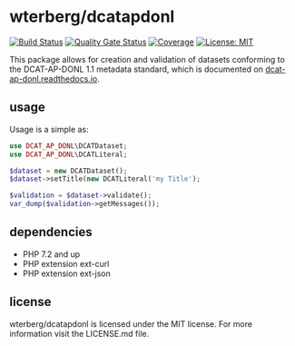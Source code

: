 # wterberg/dcatapdonl

[![Build Status][travis-image]][travis-url] 
[![Quality Gate Status][sonarcloud-quality-image]][sonarcloud-quality-url]
[![Coverage][sonarcloud-coverage-image]][sonarcloud-coverage-url]
[![License: MIT][mit-image]][mit-url]

[travis-image]: https://travis-ci.org/WterBerg/php-dcatapdonl.svg?branch=master
[travis-url]: https://travis-ci.org/WterBerg/php-dcatapdonl
[sonarcloud-quality-image]: https://sonarcloud.io/api/project_badges/measure?project=WterBerg_php-dcatapdonl&metric=alert_status
[sonarcloud-quality-url]: https://sonarcloud.io/dashboard?id=WterBerg_php-dcatapdonl
[sonarcloud-coverage-image]: https://sonarcloud.io/api/project_badges/measure?project=WterBerg_php-dcatapdonl&metric=coverage
[sonarcloud-coverage-url]: https://sonarcloud.io/dashboard?id=WterBerg_php-dcatapdonl
[mit-image]: https://img.shields.io/badge/License-MIT-yellow.svg
[mit-url]: https://opensource.org/licenses/MIT

This package allows for creation and validation of datasets conforming to the DCAT-AP-DONL 1.1 
metadata standard, which is documented on [dcat-ap-donl.readthedocs.io](https://dcat-ap-donl.readthedocs.io).

## usage
Usage is a simple as:

```php
use DCAT_AP_DONL\DCATDataset;
use DCAT_AP_DONL\DCATLiteral;

$dataset = new DCATDataset();
$dataset->setTitle(new DCATLiteral('my Title');

$validation = $dataset->validate();
var_dump($validation->getMessages());
```

## dependencies

- PHP 7.2 and up
- PHP extension ext-curl
- PHP extension ext-json

## license

wterberg/dcatapdonl is licensed under the MIT license. For more information visit the LICENSE.md file.
